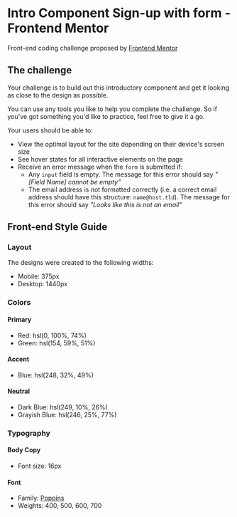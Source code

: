 # Intro Component Sign-up with form - Frontend Mentor

Front-end coding challenge proposed by [Frontend Mentor](https://www.frontendmentor.io)

## The challenge

Your challenge is to build out this introductory component and get it looking as close to the design as possible.

You can use any tools you like to help you complete the challenge. So if you've got something you'd like to practice, feel free to give it a go.

Your users should be able to:

- View the optimal layout for the site depending on their device's screen size
- See hover states for all interactive elements on the page
- Receive an error message when the `form` is submitted if:
  - Any `input` field is empty. The message for this error should say _"[Field Name] cannot be empty"_
  - The email address is not formatted correctly (i.e. a correct email address should have this structure: `name@host.tld`). The message for this error should say _"Looks like this is not an email"_

## Front-end Style Guide

### Layout

The designs were created to the following widths:

- Mobile: 375px
- Desktop: 1440px

### Colors

#### Primary

- Red: hsl(0, 100%, 74%)
- Green: hsl(154, 59%, 51%)

#### Accent

- Blue: hsl(248, 32%, 49%)

#### Neutral

- Dark Blue: hsl(249, 10%, 26%)
- Grayish Blue: hsl(246, 25%, 77%)

### Typography

#### Body Copy

- Font size: 16px

#### Font

- Family: [Poppins](https://fonts.google.com/specimen/Poppins)
- Weights: 400, 500, 600, 700
